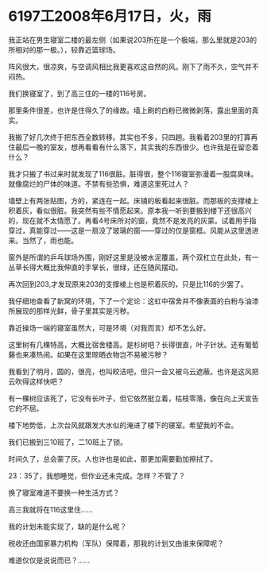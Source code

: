 # 6197工2008年6月17日，火，雨

我正站在男生寝室二楼的最左侧（如果说203所在是一个极端，那么里就是203的所相对的那一极。），较靠近篮球场。

阵风很大，很凉爽，与空调风相比我更喜欢这自然的风。刚下了雨不久，空气并不闷热。

我们换寝室了，到了高三住的一楼的116号房。

那里条件很差，也许是住得久了的缘故。墙上刷的白粉已微微剥落，露出里面的真实。

我搬了好几次终于把东西全数转移。其实也不多，只四趟。我看着203里的打算再住最后一晚的室友，想再看看有什么落下，其实我的东西很少。也许我是在留恋着什么？

我才只搬了书过来时就发现了116很脏。脏得很，整个116寝室弥漫着一股腐臭味。就像腐烂的尸体的味道。不禁有些恐惧，难道这里死过人？

墙壁上有两张贴图，方的，紧连在一起。床铺的板看起来很脏。而那板的支撑棱上积着灰，看似很脏。我突然有些不情愿起来。原本我一听到要搬到楼下还很高兴的，现在就不太情愿了。再看4号床所对的窗，竟然不是发亮的灰蒙。试着用手指穿过，真能穿过——这是一扇没了玻璃的窗——穿过的仅是窗框。风能从这里透进来。当然了，雨也能。

窗外是所谓的乒乓球场外围，刚好这里是没被水泥覆盖，两个双杠立在此处，有一丛草长得大概比我伸直的手掌长，很绿，还在随风摆动。

再次回到203,才发现原来203的支撑棱上也是积着灰的，只是比116的少罢了。

我仔细地查看了新窝的环境，下了一个定论：这虹中宿舍并不像表面的白粉与油漆所展现的那样光鲜，骨子里其实是污秽。

靠近操场一端的寝室虽然大，可是环境（对我而言）却不怎么好。

这里树有几棵特高，大概比宿舍楼高。是杉树吧？长得很直，叶子针状。还有葡萄藤也来凑热闹。如果在这里晾晒衣物岂不易被污秽？

我看到了明月，圆的，很亮，也叫皎洁吧，但只一会又被乌云遮蔽。也许是这风把云吹得这样快吧？

有一棵树应该死了，它没有长叶子，但它依然挺立着，枯枝零落，像在向上天宣告它的不屈。

楼下地势低，上次台风就跟发大水似的淹进了楼下的寝室。希望我的不会。

我们已搬到三10班了，二10班上了锁。

时间久了，总会蒙了灰。人也许也是如此，那更加需要勤加擦拭了。

23：35了，我想睡觉，但作业还未完成。怎样？不管了？

换了寝室难道不要换一种生活方式？

高三我就将在116这里住……

我的计划未能实现了，缺的是什么呢？

税收还由国家暴力机构（军队）保障着，那我的计划又由谁来保障呢？

难道仅仅是说说而已？……
